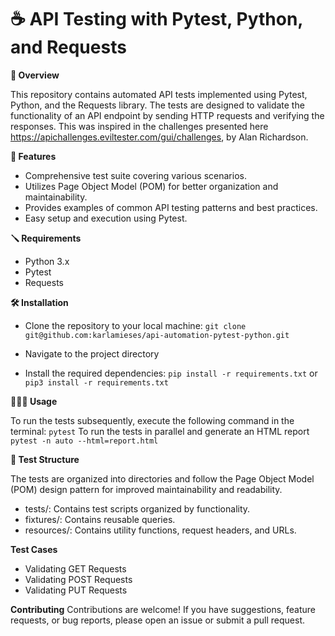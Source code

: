 # ☕️ API Testing with Pytest, Python, and Requests

**🔦 Overview**

This repository contains automated API tests implemented using Pytest, Python, and the Requests library. 
The tests are designed to validate the functionality of an API endpoint by sending HTTP requests and verifying the responses.
This was inspired in the challenges presented here https://apichallenges.eviltester.com/gui/challenges, by Alan Richardson.


**🤖 Features**
- Comprehensive test suite covering various scenarios.
- Utilizes Page Object Model (POM) for better organization and maintainability.
- Provides examples of common API testing patterns and best practices.
- Easy setup and execution using Pytest.

**🪛 Requirements**
* Python 3.x
* Pytest
* Requests

**🛠️ Installation**
- Clone the repository to your local machine:
`git clone git@github.com:karlamieses/api-automation-pytest-python.git `

- Navigate to the project directory
- Install the required dependencies:
`pip install -r requirements.txt`
or
`pip3 install -r requirements.txt`

**🏃🏽‍♀️ Usage**

To run the tests subsequently, execute the following command in the terminal:
`pytest`
To run the tests in parallel and generate an HTML report
`pytest -n auto --html=report.html`  

**🧵 Test Structure**

The tests are organized into directories and follow the Page Object Model (POM) design pattern for improved 
maintainability and readability.

- tests/: Contains test scripts organized by functionality.
- fixtures/: Contains reusable queries.
- resources/: Contains utility functions, request headers, and URLs.

**Test Cases**
- Validating GET Requests
- Validating POST Requests
- Validating PUT Requests

**Contributing**
Contributions are welcome! If you have suggestions, feature requests, or bug reports, please open an issue or submit a pull request.